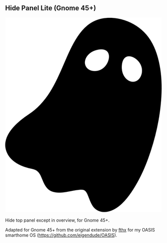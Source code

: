 ## Hide Panel Lite (Gnome 45+)

![Icon](icon.png)

Hide top panel except in overview, for Gnome 45+.

Adapted for Gnome 45+ from the original extension by [fthx](https://extensions.gnome.org/accounts/profile/fthx) for my OASIS smarthome OS (https://github.com/eigendude/OASIS).
